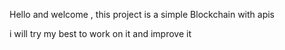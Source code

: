 Hello and welcome , this project is a simple Blockchain with apis 

i will try my best to work on it and improve it

